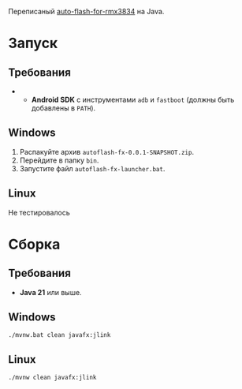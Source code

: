 Переписаный [auto-flash-for-rmx3834](https://github.com/NTeditor/auto-flash-for-rmx3834) на Java.

# Запуск
## Требования
- - **Android SDK** с инструментами `adb` и `fastboot` (должны быть добавлены в `PATH`).

## Windows
1. Распакуйте архив `autoflash-fx-0.0.1-SNAPSHOT.zip`.
2. Перейдите в папку `bin`.
3. Запустите файл `autoflash-fx-launcher.bat`.

## Linux
Не тестировалось


# Сборка
## Требования
- **Java 21** или выше.

## Windows
```batch
./mvnw.bat clean javafx:jlink
```

## Linux
```bash
./mvnw clean javafx:jlink
```
